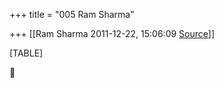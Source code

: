 +++
title = "005 Ram Sharma"

+++
[[Ram Sharma	2011-12-22, 15:06:09 [Source](https://groups.google.com/g/bvparishat/c/VLxDyi0IyqI)]]



[TABLE]



